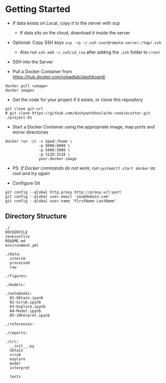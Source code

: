 # Getting Started


- If data exists on Local, copy it to the server with scp
  - If data sits on the cloud, download it inside the server
- Optional: Copy SSH keys `scp -rp ~/.ssh user@remote-server:/tmp/.ssh`
  - Also run `ssh-add ~/.ssh/id_rsa` after adding the `.ssh` folder to `/root`


- SSH into the Server

- Pull a Docker Container from https://hub.docker.com/u/eadlab/dashboard/

```
docker pull <image>
docker images
```

- Get the code for your project if it exists, or clone *this* repository

```
git clone git-url
# git clone https://github.com/dushyantkhosla/ds-cookiecutter.git ./project-01
```

- Start a Docker Container using the appropriate image, map ports and mirror directories

```
docker run -it -v $pwd:/home \
               -p 8080:8080 \
               -p 5000:5000 \
               -p 3128:3128 \
               your-docker-image
```

- PS: *If Docker commands do not work, run `systemctl start docker` as root and try again*  

- Configure Git

```
git config --global http.proxy http://proxy-url:port
git config --global user.email 'you@domain.com'
git config --global user.name 'FirstName LastName'
```

## Directory Structure

```
./
DOCKERFILE      
Jenkinsfile     
README.md       
environment.yml

./data:
  interim                 
  processed
  raw

./figures:

./models:

./notebooks:
  01-Obtain.ipynb    
  02-Scrub.ipynb     
  03-Explore.ipynb   
  04-Model.ipynb     
  05-iNterpret.ipynb

./references:

./reports:

./src:
  __init__.py
  obtain      
  scrub       
  explore     
  model
  interpret   

  tests
```
